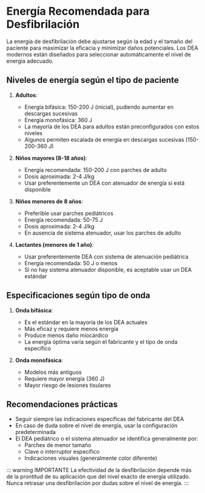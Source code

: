 # Energía Recomendada para Desfibrilación

La energía de desfibrilación debe ajustarse según la edad y el tamaño del paciente para maximizar la eficacia y minimizar daños potenciales. Los DEA modernos están diseñados para seleccionar automáticamente el nivel de energía adecuado.

## Niveles de energía según el tipo de paciente

1. **Adultos**:
   - Energía bifásica: 150-200 J (inicial), pudiendo aumentar en descargas sucesivas
   - Energía monofásica: 360 J
   - La mayoría de los DEA para adultos están preconfigurados con estos niveles
   - Algunos permiten escalada de energía en descargas sucesivas (150-200-360 J)

2. **Niños mayores (8-18 años)**:
   - Energía recomendada: 150-200 J con parches de adulto
   - Dosis aproximada: 2-4 J/kg
   - Usar preferentemente un DEA con atenuador de energía si está disponible

3. **Niños menores de 8 años**:
   - Preferible usar parches pediátricos
   - Energía recomendada: 50-75 J
   - Dosis aproximada: 2-4 J/kg
   - En ausencia de sistema atenuador, usar los parches de adulto

4. **Lactantes (menores de 1 año)**:
   - Usar preferentemente DEA con sistema de atenuación pediátrica
   - Energía recomendada: 50 J o menos
   - Si no hay sistema atenuador disponible, es aceptable usar un DEA estándar

## Especificaciones según tipo de onda

1. **Onda bifásica**:
   - Es el estándar en la mayoría de los DEA actuales
   - Más eficaz y requiere menos energía
   - Produce menos daño miocárdico
   - La energía óptima varía según el fabricante y el tipo de onda específico

2. **Onda monofásica**:
   - Modelos más antiguos
   - Requiere mayor energía (360 J)
   - Mayor riesgo de lesiones tisulares

## Recomendaciones prácticas

- Seguir siempre las indicaciones específicas del fabricante del DEA
- En caso de duda sobre el nivel de energía, usar la configuración predeterminada
- El DEA pediátrico o el sistema atenuador se identifica generalmente por:
  - Parches de menor tamaño
  - Clave o interruptor específico
  - Indicaciones visuales (generalmente color diferente)

::: warning IMPORTANTE
La efectividad de la desfibrilación depende más de la prontitud de su aplicación que del nivel exacto de energía utilizado. Nunca retrasar una desfibrilación por dudas sobre el nivel de energía.
:::